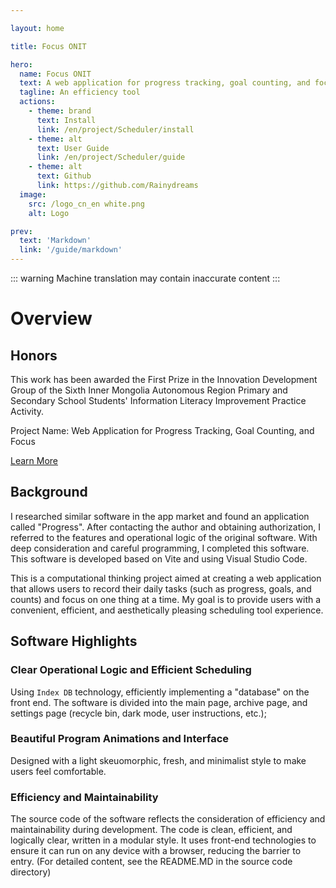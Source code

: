 ```yaml
---

layout: home

title: Focus ONIT

hero:
  name: Focus ONIT
  text: A web application for progress tracking, goal counting, and focus
  tagline: An efficiency tool
  actions:
    - theme: brand
      text: Install
      link: /en/project/Scheduler/install
    - theme: alt
      text: User Guide
      link: /en/project/Scheduler/guide
    - theme: alt
      text: Github
      link: https://github.com/Rainydreams
  image:
    src: /logo_cn_en white.png
    alt: Logo

prev:
  text: 'Markdown'
  link: '/guide/markdown'
---
```


::: warning
Machine translation may contain inaccurate content
:::

# Overview

## Honors

This work has been awarded the First Prize in the Innovation Development Group of the Sixth Inner Mongolia Autonomous Region Primary and Secondary School Students' Information Literacy Improvement Practice Activity.

Project Name: Web Application for Progress Tracking, Goal Counting, and Focus

<style scoped> @import "/.vitepress/bootstrap/import.scss"</style>

<a class="btn btn-primary" target="_blank" href="https://basic.nmg.smartedu.cn/cams/web/static/h/20240110.html" role="button">Learn More</a>

## Background

I researched similar software in the app market and found an application called "Progress". After contacting the author and obtaining authorization, I referred to the features and operational logic of the original software. With deep consideration and careful programming, I completed this software. This software is developed based on Vite and using Visual Studio Code.

This is a computational thinking project aimed at creating a web application that allows users to record their daily tasks (such as progress, goals, and counts) and focus on one thing at a time. My goal is to provide users with a convenient, efficient, and aesthetically pleasing scheduling tool experience.

## Software Highlights

### Clear Operational Logic and Efficient Scheduling

Using `Index DB` technology, efficiently implementing a "database" on the front end. The software is divided into the main page, archive page, and settings page (recycle bin, dark mode, user instructions, etc.);

### Beautiful Program Animations and Interface

Designed with a light skeuomorphic, fresh, and minimalist style to make users feel comfortable.

### Efficiency and Maintainability

The source code of the software reflects the consideration of efficiency and maintainability during development. The code is clean, efficient, and logically clear, written in a modular style. It uses front-end technologies to ensure it can run on any device with a browser, reducing the barrier to entry. (For detailed content, see the README.MD in the source code directory)
